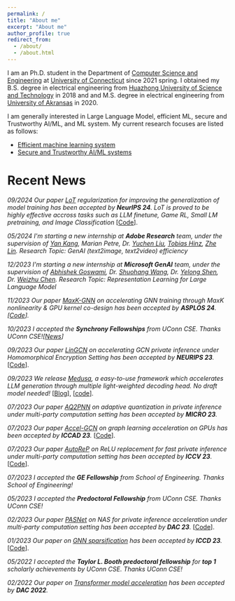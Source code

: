 ```yaml
---
permalink: /
title: "About me"
excerpt: "About me"
author_profile: true
redirect_from: 
  - /about/
  - /about.html
---
```



I am an Ph.D. student in the Department of [Computer Science and Engineering](https://www.cse.uconn.edu/) at [University of Connecticut](https://uconn.edu/) since 2021 spring. I obtained my B.S. degree in electrical engineering from [Huazhong University of Science and Technology](http://english.hust.edu.cn/) in 2018 and and M.S. degree in electrical engineering from [University of Akransas](https://www.uark.edu/) in 2020.

I am generally interested in Large Language Model, efficient ML, secure and Trustworthy AI/ML, and ML system. My current research focuses are listed as follows:

 - [Efficient machine learning system](/research/#mlsys)
 - [Secure and Trustworthy AI/ML systems](/research/#ai)

Recent News
======

*09/2024 Our paper [LoT](https://arxiv.org/abs/2402.02769) regularization for improving the generalization of model training has been accepted by  **NeurIPS 24**. LoT is proved to be highly effective accross tasks such as LLM finetune, Game RL, Small LM pretraining, and Image Classification* \[[Code](https://github.com/jincan333/LoT)\].


*05/2024 I'm starting a new internship at **Adobe Research** team, under the supervision of [Yan Kang](https://research.adobe.com/person/yan-kang/), Marian Petre, Dr. [Yuchen Liu](https://research.adobe.com/person/yuchen-liu/), [Tobias Hinz](https://www.tobiashinz.com/), [Zhe Lin](https://research.adobe.com/person/zhe-lin/). Research Topic: GenAI (text2image, text2video) efficiency*

*12/2023 I'm starting a new internship at **Microsoft GenAI** team, under the supervision of [Abhishek Goswami](https://scholar.google.com/citations?hl=en&user=aJnMpi4AAAAJ&view_op=list_works&sortby=pubdate), Dr. [Shuohang Wang](https://sites.google.com/site/shuohangsite), Dr. [Yelong Shen](https://scholar.google.com/citations?hl=en&user=S6OFEFEAAAAJ&view_op=list_works), Dr. [Weizhu Chen](https://www.microsoft.com/en-us/research/people/wzchen/). Research Topic: Representation Learning for Large Language Model*

*11/2023 Our paper [MaxK-GNN](https://arxiv.org/abs/2312.08656) on accelerating GNN training through MaxK nonlinearity & GPU kernel co-design has been accepted by **ASPLOS 24**. \[[Code](https://github.com/harveyp123/MaxK-GNN)\].*

*10/2023 I accepted the **Synchrony Fellowships** from UConn CSE. Thanks UConn CSE!\[[News](https://cacc.engr.uconn.edu/about/centers/synchrony/synchrony-fellowship-awards)\]*

*09/2023 Our paper [LinGCN](http://arxiv.org/abs/2309.14331) on accelerating GCN private inference under Homomorphical Encryption Setting has been accepted by **NEURIPS 23**.* \[[Code](https://github.com/harveyp123/LinGCN-Neurips23)\].

*09/2023 We release [Medusa](https://sites.google.com/view/medusa-llm), a easy-to-use framework which accelerates LLM generation through multiple light-weighted decoding head. No draft model needed!* \[[Blog](https://sites.google.com/view/medusa-llm)\], \[[code](https://github.com/FasterDecoding/Medusa)\].

*07/2023 Our paper [AQ2PNN](https://dl.acm.org/doi/10.1145/3613424.3614297) on adaptive quantization in private inference under multi-party computation setting has been accepted by **MICRO 23**.*

*07/2023 Our paper [Accel-GCN](https://arxiv.org/abs/2308.11825) on graph learning acceleration on GPUs has been accepted by **ICCAD 23**.* \[[Code](https://github.com/xiexi1990/iccad-accel-gnn)\].

*07/2023 Our paper [AutoReP](https://arxiv.org/abs/2308.10134) on ReLU replacement for fast private inference under multi-party computation setting has been accepted by **ICCV 23**.* \[[Code](https://github.com/harveyp123/AutoReP)\].


*07/2023 I accepted the **GE Fellowship** from School of Engineering. Thanks School of Engineering!*

*05/2023 I accepted the **Predoctoral Fellowship** from UConn CSE. Thanks UConn CSE!*

*02/2023 Our paper [PASNet](https://arxiv.org/abs/2306.15513) on NAS for private inference acceleration under multi-party computation setting has been accepted by **DAC 23**.* \[[Code](https://github.com/HarveyP123/PASNet-DAC2023)\].

*01/2023 Our paper on [GNN sparsification](https://arxiv.org/abs/2209.04766) has been accepted by **ICCD 23**.* \[[Code](https://github.com/harveyp123/ICCD_SpTrn_SLR)\].

*05/2022 I accepted the **Taylor L. Booth predoctoral fellowship** for **top 1** scholarly achievements by UConn CSE. Thanks UConn CSE!*

*02/2022 Our paper on [Transformer model acceleration](https://arxiv.org/abs/2208.03646) has been accepted by **DAC 2022**.*




<!-- *01/2023 Our paper on [MVCD Breaker](https://ieeexplore.ieee.org/abstract/document/10032635/) has been accepted by **IEEE TIA**.* -->


